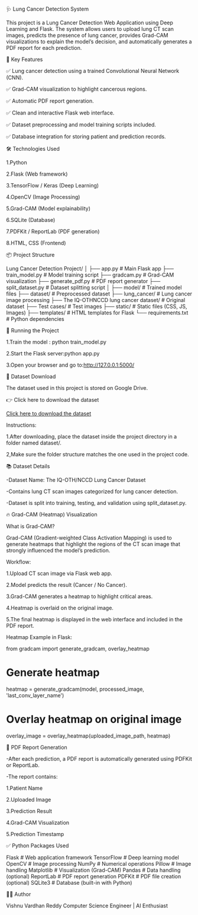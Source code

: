 🩺 Lung Cancer Detection System

This project is a Lung Cancer Detection Web Application using Deep Learning and Flask. The system allows users to upload lung CT scan images, predicts the presence of lung cancer, provides Grad-CAM visualizations to explain the model’s decision, and automatically generates a PDF report for each prediction.

📌 Key Features

✅ Lung cancer detection using a trained Convolutional Neural Network (CNN).

✅ Grad-CAM visualization to highlight cancerous regions.

✅ Automatic PDF report generation.

✅ Clean and interactive Flask web interface.

✅ Dataset preprocessing and model training scripts included.

✅ Database integration for storing patient and prediction records.


🛠️ Technologies Used

1.Python

2.Flask (Web framework)

3.TensorFlow / Keras (Deep Learning)

4.OpenCV (Image Processing)

5.Grad-CAM (Model explainability)

6.SQLite (Database)

7.PDFKit / ReportLab (PDF generation)

8.HTML, CSS (Frontend)


📦 Project Structure

Lung Cancer Detection Project/
│
├── app.py                  # Main Flask app
├── train_model.py          # Model training script
├── gradcam.py              # Grad-CAM visualization
├── generate_pdf.py         # PDF report generator
├── split_dataset.py        # Dataset splitting script
│
├── model/                  # Trained model files
├── dataset/                # Preprocessed dataset
├── lung_cancer/            # Lung cancer image processing
├── The IQ-OTHNCCD lung cancer dataset/   # Original dataset
├── Test cases/             # Test images
├── static/                 # Static files (CSS, JS, Images)
├── templates/              # HTML templates for Flask
└── requirements.txt        # Python dependencies



🚀 Running the Project

1.Train the model :  python train_model.py

2.Start the Flask server:python app.py

3.Open your browser and go to:http://127.0.0.1:5000/



📂 Dataset Download

The dataset used in this project is stored on Google Drive.

👉 Click here to download the dataset

[Click here to download the dataset](https://drive.google.com/drive/folders/1Q4dzFZP-P5CLKX6XWonhQzs3_Ok2L5cL?usp=drive_link)

Instructions:

1.After downloading, place the dataset inside the project directory in a folder named dataset/.

2,Make sure the folder structure matches the one used in the project code.



📚 Dataset Details

-Dataset Name: The IQ-OTH/NCCD Lung Cancer Dataset

-Contains lung CT scan images categorized for lung cancer detection.

-Dataset is split into training, testing, and validation using split_dataset.py.




🔥 Grad-CAM (Heatmap) Visualization

What is Grad-CAM?

Grad-CAM (Gradient-weighted Class Activation Mapping) is used to generate heatmaps that highlight the regions of the CT scan image that strongly influenced the model’s prediction.

Workflow:

1.Upload CT scan image via Flask web app.

2.Model predicts the result (Cancer / No Cancer).

3.Grad-CAM generates a heatmap to highlight critical areas.

4.Heatmap is overlaid on the original image.

5.The final heatmap is displayed in the web interface and included in the PDF report.

Heatmap Example in Flask:

from gradcam import generate_gradcam, overlay_heatmap

# Generate heatmap
heatmap = generate_gradcam(model, processed_image, 'last_conv_layer_name')

# Overlay heatmap on original image
overlay_image = overlay_heatmap(uploaded_image_path, heatmap)


📄 PDF Report Generation

-After each prediction, a PDF report is automatically generated using PDFKit or ReportLab.

-The report contains:

1.Patient Name

2.Uploaded Image

3.Prediction Result

4.Grad-CAM Visualization

5.Prediction Timestamp


✅ Python Packages Used

Flask               # Web application framework
TensorFlow          # Deep learning model
OpenCV              # Image processing
NumPy               # Numerical operations
Pillow              # Image handling
Matplotlib          # Visualization (Grad-CAM)
Pandas              # Data handling (optional)
ReportLab           # PDF report generation
PDFKit              # PDF file creation (optional)
SQLite3             # Database (built-in with Python)


👨‍💻 Author

Vishnu Vardhan Reddy
Computer Science Engineer | AI Enthusiast




